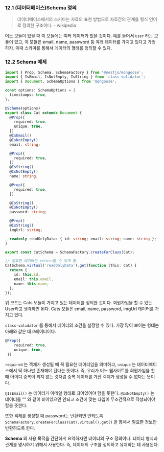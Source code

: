 ### 12.1 (데이터베이스)Schema 정의

>데이터베이스에서의 스키마는 자료의 표현 방법으로 자료간의 관계를 형식 언어로 정의한 구조이다. - wikipedia

어느 모듈이 있을 때 이 모듈에는 여러 데이터가 있을 것이다. 예를 들어서 `User` 라는 모듈이 있고, 이 모듈은 email, name, password 등 여러 데이터를 가지고 있다고 가정하자. 이때 스키마를 통해서 데이터의 형태를 정의할 수 있다.

### 12.2 Schema 예제

``` ts
import { Prop, Schema, SchemaFactory } from '@nestjs/mongoose';
import { IsEmail, IsNotEmpty, IsString } from 'class-validator';
import { Document, SchemaOptions } from 'mongoose';

const options: SchemaOptions = {
  timestamps: true,
};

@Schema(options)
export class Cat extends Document {
  @Prop({
    required: true,
    unique: true,
  })
  @IsEmail()
  @IsNotEmpty()
  email: string;

  @Prop({
    required: true,
  })
  @IsString()
  @IsNotEmpty()
  name: string;

  @Prop({
    required: true,
  })

  @IsString()
  @IsNotEmpty()
  password: string;

  @Prop()
  @IsString()
  imgUrl: string;

  readonly readOnlyData: { id: string; email: string; name: string };
}

export const CatSchema = SchemaFactory.createForClass(Cat);

// 필요한 데이터만 return할 수 있게 함.
CatSchema.virtual('readOnlyData').get(function (this: Cat) {
  return {
    id: this.id,
    email: this.email,
    name: this.name,
  };
});
```

위 코드는 Cats 모듈이 가지고 있는 데이터를 정의한 것이다. 회원가입을 할 수 있는 User라고 생각하면 된다. Cats 모듈은 email, name, password, imgUrl 데이터를 가지고 있다.

`class-validator` 를 통해서 데이터의 조건을 설정할 수 있다. 가장 많이 보이는 형태는 아래와 같은 데코레이터이다.
``` ts
@Prop({
    required: true,
    unique: true,
 })
```

`required` 는 객체가 생성될 때 꼭 필요한 데이터임을 의미하고, `unique` 는 데이터베이스에서 딱 하나만 존재해야 된다는 뜻이다. 즉, 우리가 어느 웹사이트를 회원가입을 할 때 아이디 중복이 되지 않는 것처럼 중복 데이터를 가진 객체가 생성될 수 없다는 뜻이다.

`@IsEmail()` 는 데이터가 이메일 형태로 되어있어야 함을 뜻한다. `@IsNotEmpty()` 는 데이터를 "" 와 같이 비어있으면 안되고 조건에 맞는 타입이 무조건적으로 작성되어야 함을 뜻한다.

또한 객체를 생성할 때 password는 반환되면 안되도록 `SchemaFactory.createForClass(Cat).virtual().get()` 을 통해서 필요한 정보만 반환하도록 한다.

**Schema** 의 사용 목적을 간단하게 요약하자면 데이터의 구조 정의이다. 데이터 형식과 관계를 명시하기 위해서 사용한다. 즉, 데이터의 구조를 정의하고 유지하는 데 사용된다.